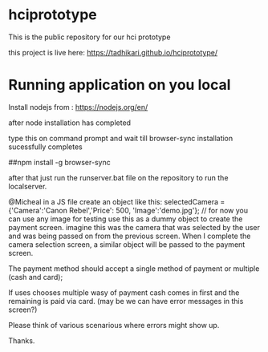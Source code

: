 # hciprototype
This is the public repository for our hci prototype

this project is live here: https://tadhikari.github.io/hciprototype/


# Running application on you local
Install nodejs from : https://nodejs.org/en/

after node installation has completed

type this on command prompt and wait till browser-sync installation sucessfully completes

##npm install -g browser-sync

after that just run the runserver.bat file on the repository to run the localserver. 


@Micheal
in a JS file create an object like this:
selectedCamera = {'Camera':'Canon Rebel','Price': 500, 'Image':'demo.jpg'}; // for now you can use any image for testing
use this as a dummy object to create the payment screen.
imagine this was the camera that was selected by the user and was being passed on from the previous screen.
When I complete the camera selection screen, a similar object will be passed to the payment screen.

The payment method should accept a single method of payment or multiple (cash and card);

If uses chooses multiple wasy of payment
cash comes in first and the remaining is paid via card.
(may be we can have error messages in this screen?)

Please think of various scenarious where errors might show up.

Thanks.

